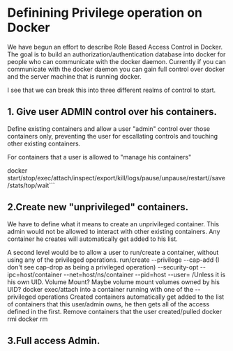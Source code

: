# Definining Privilege operation on Docker

We have begun an effort to describe Role Based Access Control in Docker.  The goal is to build 
an authorization/authentication database into docker for people who can communicate with the docker daemon.  Currently if you can communicate with the docker daemon you can gain full control over docker and the server machine that is running docker.  

I see that we can break this into three different realms of control to start.

## 1. Give user ADMIN control over his containers.
Define existing containers and allow a user "admin" control over those containers only, preventing the user for escallating controls and touching other existing containers.

For containers that a user is allowed to "manage his containers"

docker start/stop/exec/attach/inspect/export/kill/logs/pause/unpause/restart//save/stats/top/wait```

## 2.Create new "unprivileged" containers.  
We have to define what it means to
create an unprivileged container.  This admin would not be allowed to interact with other existing containers.    Any container he creates will automatically get added to his list.

A second level would be to allow a user to run/create a container, without using any of the privileged operations.
run/create
--privilege
--cap-add (I don't see cap-drop as being a privileged operation)
--security-opt
--ipc=host/container
--net=host/ns/container
--pid=host
--user= /Unless it is his own UID.
Volume Mount? Maybe volume mount volumes owned by his UID?
docker exec/attach into a container running with one of the --privileged operations
Created containers automatically get added to the list of containers that this user/admin owns, he then gets all of the access defined in the first.
Remove containers that the user created/pulled
docker rmi 
docker rm

## 3.Full access Admin.
